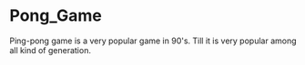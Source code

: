 # Pong_Game
Ping-pong game is a very popular game in 90's. Till it is very popular among all kind of generation. 
